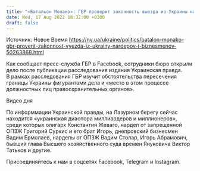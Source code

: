 ```yaml
---
title: "«Батальон Монако»: ГБР проверит законность выезда из Украины нардепов и олигархов, которых УП нашла на Лазурном берегу"
date: Wed, 17 Aug 2022 18:32:00 +0300
draft: false
---
```

Источник: Новое Время https://nv.ua/ukraine/politics/batalon-monako-gbr-proverit-zakonnost-vyezda-iz-ukrainy-nardepov-i-biznesmenov-50263868.html


 Как сообщает пресс-служба ГБР в Facebook, сотрудники бюро открыли дело после публикации расследования издания Украинская правда. В рамках расследования ГБР изучит обстоятельства пересечения границы Украины фигурантами дела и «место в этом процессе должностных лиц правоохранительных органов».

 Видео дня   

По информмации Украинской правды, на Лазурном берегу сейчас находится «украинская диаспора миллиардеров и миллионеров», среди которых олигарх Константин Жеваго, нардеп от запрещенной ОПЗЖ Григорий Суркис и его брат Игорь, днепровский бизнесмен Вадим Ермолаев, нардепы от ОПЗЖ Вадим Столар, Игорь Абрамович, бывший глава Высшего хозяйственного суда времен Януковича Виктор Татьков и другие.

Присоединяйтесь к нам в соцсетях Facebook, Telegram и Instagram.
